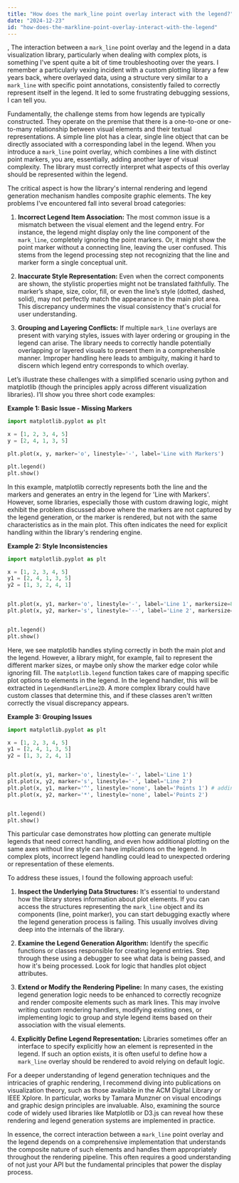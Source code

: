```yaml
---
title: "How does the mark_line point overlay interact with the legend?"
date: "2024-12-23"
id: "how-does-the-markline-point-overlay-interact-with-the-legend"
---
```


,  The interaction between a `mark_line` point overlay and the legend in a data visualization library, particularly when dealing with complex plots, is something I've spent quite a bit of time troubleshooting over the years. I remember a particularly vexing incident with a custom plotting library a few years back, where overlayed data, using a structure very similar to a `mark_line` with specific point annotations, consistently failed to correctly represent itself in the legend. It led to some frustrating debugging sessions, I can tell you.

Fundamentally, the challenge stems from how legends are typically constructed. They operate on the premise that there is a one-to-one or one-to-many relationship between visual elements and their textual representations. A simple line plot has a clear, single line object that can be directly associated with a corresponding label in the legend. When you introduce a `mark_line` point overlay, which combines a line with distinct point markers, you are, essentially, adding another layer of visual complexity. The library must correctly interpret what aspects of this overlay should be represented within the legend.

The critical aspect is how the library's internal rendering and legend generation mechanism handles composite graphic elements. The key problems I've encountered fall into several broad categories:

1.  **Incorrect Legend Item Association:** The most common issue is a mismatch between the visual element and the legend entry. For instance, the legend might display only the line component of the `mark_line`, completely ignoring the point markers. Or, it might show the point marker without a connecting line, leaving the user confused. This stems from the legend processing step not recognizing that the line and marker form a single conceptual unit.

2.  **Inaccurate Style Representation:** Even when the correct components are shown, the stylistic properties might not be translated faithfully. The marker’s shape, size, color, fill, or even the line’s style (dotted, dashed, solid), may not perfectly match the appearance in the main plot area. This discrepancy undermines the visual consistency that's crucial for user understanding.

3.  **Grouping and Layering Conflicts:** If multiple `mark_line` overlays are present with varying styles, issues with layer ordering or grouping in the legend can arise. The library needs to correctly handle potentially overlapping or layered visuals to present them in a comprehensible manner. Improper handling here leads to ambiguity, making it hard to discern which legend entry corresponds to which overlay.

Let’s illustrate these challenges with a simplified scenario using python and matplotlib (though the principles apply across different visualization libraries). I’ll show you three short code examples:

**Example 1: Basic Issue - Missing Markers**

```python
import matplotlib.pyplot as plt

x = [1, 2, 3, 4, 5]
y = [2, 4, 1, 3, 5]

plt.plot(x, y, marker='o', linestyle='-', label='Line with Markers')

plt.legend()
plt.show()
```

In this example, matplotlib correctly represents both the line and the markers and generates an entry in the legend for 'Line with Markers'. However, some libraries, especially those with custom drawing logic, might exhibit the problem discussed above where the markers are not captured by the legend generation, or the marker is rendered, but not with the same characteristics as in the main plot. This often indicates the need for explicit handling within the library's rendering engine.

**Example 2: Style Inconsistencies**

```python
import matplotlib.pyplot as plt

x = [1, 2, 3, 4, 5]
y1 = [2, 4, 1, 3, 5]
y2 = [1, 3, 2, 4, 1]


plt.plot(x, y1, marker='o', linestyle='-', label='Line 1', markersize=8, markerfacecolor='red', markeredgecolor='black')
plt.plot(x, y2, marker='s', linestyle='--', label='Line 2', markersize=6, markerfacecolor='blue', markeredgecolor='gray')


plt.legend()
plt.show()
```

Here, we see matplotlib handles styling correctly in both the main plot and the legend. However, a library might, for example, fail to represent the different marker sizes, or maybe only show the marker edge color while ignoring fill. The `matplotlib.legend` function takes care of mapping specific plot options to elements in the legend. In the legend handler, this will be extracted in `LegendHandlerLine2D`. A more complex library could have custom classes that determine this, and if these classes aren't written correctly the visual discrepancy appears.

**Example 3: Grouping Issues**

```python
import matplotlib.pyplot as plt

x = [1, 2, 3, 4, 5]
y1 = [2, 4, 1, 3, 5]
y2 = [1, 3, 2, 4, 1]


plt.plot(x, y1, marker='o', linestyle='-', label='Line 1')
plt.plot(x, y2, marker='s', linestyle='-', label='Line 2')
plt.plot(x, y1, marker='^', linestyle='none', label='Points 1') # adding a point overlay
plt.plot(x, y2, marker='*', linestyle='none', label='Points 2')


plt.legend()
plt.show()
```

This particular case demonstrates how plotting can generate multiple legends that need correct handling, and even how additional plotting on the same axes without line style can have implications on the legend. In complex plots, incorrect legend handling could lead to unexpected ordering or representation of these elements.

To address these issues, I found the following approach useful:

1.  **Inspect the Underlying Data Structures:** It's essential to understand how the library stores information about plot elements. If you can access the structures representing the `mark_line` object and its components (line, point marker), you can start debugging exactly where the legend generation process is failing. This usually involves diving deep into the internals of the library.

2.  **Examine the Legend Generation Algorithm:** Identify the specific functions or classes responsible for creating legend entries. Step through these using a debugger to see what data is being passed, and how it's being processed. Look for logic that handles plot object attributes.

3.  **Extend or Modify the Rendering Pipeline:** In many cases, the existing legend generation logic needs to be enhanced to correctly recognize and render composite elements such as mark lines. This may involve writing custom rendering handlers, modifying existing ones, or implementing logic to group and style legend items based on their association with the visual elements.

4.  **Explicitly Define Legend Representation:** Libraries sometimes offer an interface to specify explicitly how an element is represented in the legend. If such an option exists, it is often useful to define how a `mark_line` overlay should be rendered to avoid relying on default logic.

For a deeper understanding of legend generation techniques and the intricacies of graphic rendering, I recommend diving into publications on visualization theory, such as those available in the ACM Digital Library or IEEE Xplore. In particular, works by Tamara Munzner on visual encodings and graphic design principles are invaluable. Also, examining the source code of widely used libraries like Matplotlib or D3.js can reveal how these rendering and legend generation systems are implemented in practice.

In essence, the correct interaction between a `mark_line` point overlay and the legend depends on a comprehensive implementation that understands the composite nature of such elements and handles them appropriately throughout the rendering pipeline. This often requires a good understanding of not just your API but the fundamental principles that power the display process.
